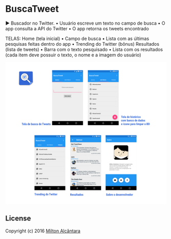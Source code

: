 #  BuscaTweet

**►** Buscador no Twitter.
• Usuário escreve um texto no campo de busca
• O app consulta a API do Twitter
• O app retorna os tweets encontrado

TELAS:
Home (tela inicial)
• Campo de busca
• Lista com as últimas pesquisas feitas dentro do app
• Trending do Twitter (bônus)
Resultados (lista de tweets)
• Barra com o texto pesquisado
• Lista com os resultados (cada item deve possuir o texto, o nome e a imagem do usuário)

![Screenshot](https://github.com/miltonalcantara/BuscaTweet/blob/master/TelasApp.png)


## License
Copyright (c) 2016 [Milton Alcântara](https://www.facebook.com/miltonalcantaraApps/)

